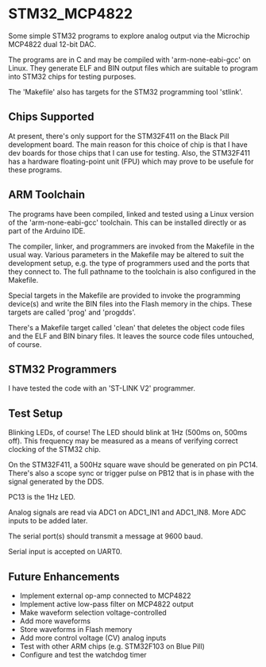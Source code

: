 # STM32_MCP4822

Some simple STM32 programs to explore analog output via the Microchip
MCP4822 dual 12-bit DAC.

The programs are in C and may be compiled with 'arm-none-eabi-gcc'
on Linux.
They generate ELF and BIN output files which are suitable to program
into STM32 chips for testing purposes.

The 'Makefile' also has targets for the STM32 programming tool 'stlink'.

## Chips Supported

At present, there's only support for the STM32F411 on the Black Pill
development board.
The main reason for this choice of chip is that I have dev boards
for those chips that I can use for testing.
Also, the STM32F411 has a hardware floating-point unit (FPU) which may
prove to be usefule for these programs.

## ARM Toolchain

The programs have been compiled, linked and tested using a Linux version
of the 'arm-none-eabi-gcc' toolchain.
This can be installed directly or as part of the Arduino IDE.

The compiler, linker, and programmers are invoked from the Makefile in
the usual way.
Various parameters in the Makefile may be altered to suit the development
setup, e.g. the type of programmers used and the ports that they connect to.
The full pathname to the toolchain is also configured in the Makefile.

Special targets in the Makefile are provided to invoke the programming
device(s) and write the BIN files into the Flash memory in the chips.
These targets are called 'prog' and 'progdds'.

There's a Makefile target called 'clean' that deletes the object code files
and the ELF and BIN binary files.
It leaves the source code files untouched, of course.

## STM32 Programmers

I have tested the code with an 'ST-LINK V2' programmer.

## Test Setup

Blinking LEDs, of course!
The LED should blink at 1Hz (500ms on, 500ms off).
This frequency may be measured as a means of verifying correct
clocking of the STM32 chip.

On the STM32F411, a 500Hz square wave should be generated on pin PC14.
There's also a scope sync or trigger pulse on PB12 that is in phase with the
signal generated by the DDS.
<!--- The chip also generates a timing test pulse on PC2
(HIGH during the DDS ISR, LOW otherwise). --->
PC13 is the 1Hz LED.

Analog signals are read via ADC1 on ADC1\_IN1 and ADC1\_IN8.
More ADC inputs to be added later.

The serial port(s) should transmit a message at 9600 baud.

Serial input is accepted on UART0.
<!--- All the chips accept a letter 'r' to print the reset reason and
'~' to invoke a software reset.
The ATtiny1616 and ATmega4809 also accept 'i' to print the chip ID
bytes, 'n' to print the unique serial number and 'f' to print the
values of the fuse registers. --->

<!--- To select different waveforms, the chips accept 's' for a sinewave,
'q' for a squarewave, 't' for a triangle wave, and 'w' for a sawtooth.
This may change to become voltage-controlled in a future version. --->

## Future Enhancements

* Implement external op-amp connected to MCP4822
* Implement active low-pass filter on MCP4822 output
* Make waveform selection voltage-controlled
* Add more waveforms
* Store waveforms in Flash memory
* Add more control voltage (CV) analog inputs
* Test with other ARM chips (e.g. STM32F103 on Blue Pill)
* Configure and test the watchdog timer

